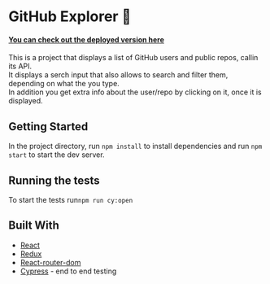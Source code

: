 # GitHub Explorer 🧐
#### [You can check out the deployed version here](https://github-explorer-by-ov.netlify.app/)
This is a project that displays a list of GitHub users and public repos, callin its API. 
<br>It displays a serch input that also allows to search and filter them, depending on what the you type. 
<br>In addition you get extra info about the user/repo  by clicking on it, once it is displayed.

## Getting Started

In the project directory, run `npm install` to install dependencies and run `npm start` to start the dev server.

## Running the tests

To start the tests run`npm run cy:open`

## Built With

- [React](https://reactjs.org/docs/getting-started.html)
- [Redux](https://react-redux.js.org/introduction/quick-start)
- [React-router-dom](https://reacttraining.com/react-router/web/guides/quick-start)
- [Cypress](https://docs.cypress.io/guides/overview/why-cypress.html#In-a-nutshell) - end to end testing
